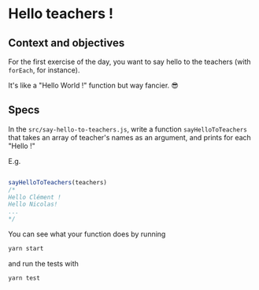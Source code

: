 # Hello teachers !

## Context and objectives

For the first exercise of the day, you want to say hello to the teachers (with `forEach`, for instance). 

It's like a "Hello World !" function but way fancier. 😎

## Specs

In the `src/say-hello-to-teachers.js`, write a function `sayHelloToTeachers ` that takes an array of teacher's names as an argument, and prints for each "Hello <teacherName>!"

E.g.

```javascript

sayHelloToTeachers(teachers)
/*
Hello Clément !
Hello Nicolas!
...
*/

```

You can see what your function does by running

```bash
yarn start
```

and run the tests with 

```bash
yarn test
```
